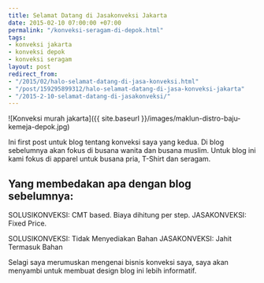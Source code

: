 ```yaml
---
title: Selamat Datang di Jasakonveksi Jakarta
date: 2015-02-10 07:00:00 +07:00
permalink: "/konveksi-seragam-di-depok.html"
tags:
- konveksi jakarta
- konveksi depok
- konveksi seragam
layout: post
redirect_from:
- "/2015/02/halo-selamat-datang-di-jasa-konveksi.html"
- "/post/159295899312/halo-selamat-datang-di-jasa-konveksi-jakarta"
- "/2015-2-10-selamat-datang-di-jasakonveksi/"
---
```


![Konveksi murah jakarta]({{ site.baseurl }}/images/maklun-distro-baju-kemeja-depok.jpg) 

Ini first post untuk blog tentang konveksi saya yang kedua. Di blog sebelumnya akan fokus di busana wanita dan busana muslim. Untuk blog ini kami fokus di apparel untuk busana pria, T-Shirt dan seragam.
<!--more-->

## Yang membedakan apa dengan blog sebelumnya:
SOLUSIKONVEKSI: CMT based. Biaya dihitung per step.
JASAKONVEKSI: Fixed Price.

SOLUSIKONVEKSI: Tidak Menyediakan Bahan
JASAKONVEKSI: Jahit Termasuk Bahan



Selagi saya merumuskan mengenai bisnis konveksi saya, saya akan menyambi untuk membuat design blog ini lebih informatif.
